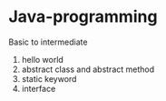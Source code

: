 # Java-programming
Basic to intermediate
1. hello world
2. abstract class and abstract method
3. static keyword
4. interface
